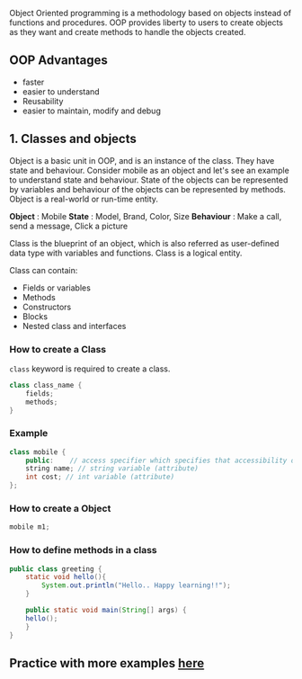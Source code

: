 Object Oriented programming is a methodology based on objects instead of functions and procedures. OOP provides liberty to users to create objects as they want and create methods to handle the objects created. 

## OOP Advantages

* faster
* easier to understand
* Reusability
* easier to maintain, modify and debug


## 1. Classes and objects

Object is a basic unit in OOP, and is an instance of the class. They have state and behaviour. Consider mobile as an object and let's see an example to understand state and behaviour. State of the objects can be represented by variables and behaviour of the objects can be represented by methods. Object is a real-world or run-time entity.

**Object** : Mobile
**State** : Model, Brand, Color, Size
**Behaviour** : Make a call, send a message, Click a picture

Class is the blueprint of an object, which is also referred as user-defined data type with variables and functions. Class is a logical entity.

Class can contain:

* Fields or variables
* Methods
* Constructors
* Blocks
* Nested class and interfaces

### How to create a Class

`class` keyword is required to create a class.

```java
class class_name {  
    fields;  
    methods;  
}
```
### Example

```java
class mobile {
    public:    // access specifier which specifies that accessibility of class members 
    string name; // string variable (attribute)
    int cost; // int variable (attribute)
};
```
### How to create a Object

```java
mobile m1;
```
### How to define methods in a class

```java
public class greeting {
    static void hello(){
        System.out.println("Hello.. Happy learning!!");
    }

    public static void main(String[] args) {
    hello();
    }
}
```
## Practice with more examples [here](https://onecompiler.com/java)
